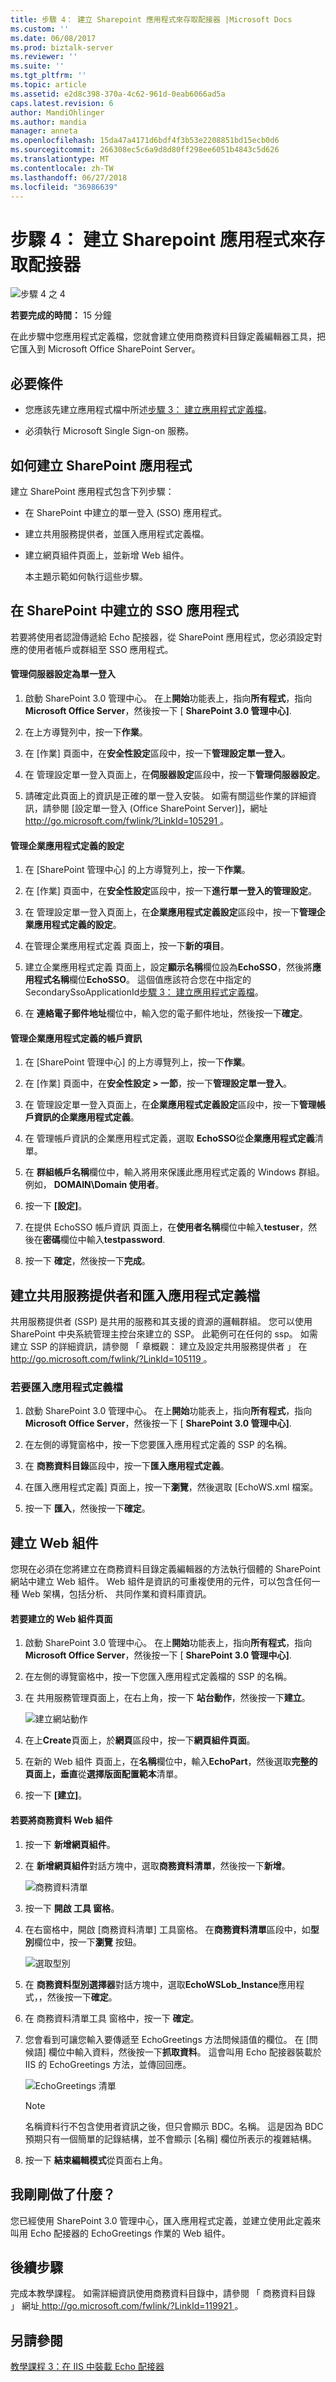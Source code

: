 ```yaml
---
title: 步驟 4： 建立 Sharepoint 應用程式來存取配接器 |Microsoft Docs
ms.custom: ''
ms.date: 06/08/2017
ms.prod: biztalk-server
ms.reviewer: ''
ms.suite: ''
ms.tgt_pltfrm: ''
ms.topic: article
ms.assetid: e2d8c398-370a-4c62-961d-0eab6066ad5a
caps.latest.revision: 6
author: MandiOhlinger
ms.author: mandia
manager: anneta
ms.openlocfilehash: 15da47a4171d6bdf4f3b53e2208851bd15ecb0d6
ms.sourcegitcommit: 266308ec5c6a9d8d80ff298ee6051b4843c5d626
ms.translationtype: MT
ms.contentlocale: zh-TW
ms.lasthandoff: 06/27/2018
ms.locfileid: "36986639"
---
```

# <a name="step-4-create-a-sharepoint-application-to-access-the-adapter"></a>步驟 4： 建立 Sharepoint 應用程式來存取配接器
![步驟 4 之 4](../../adapters-and-accelerators/adapter-oracle-ebs/media/step-4of4.gif "Step_4of4")  
  
 **若要完成的時間：** 15 分鐘  
  
 在此步驟中您應用程式定義檔，您就會建立使用商務資料目錄定義編輯器工具，把它匯入到 Microsoft Office SharePoint Server。  
  
## <a name="prerequisites"></a>必要條件  
  
-   您應該先建立應用程式檔中所述[步驟 3： 建立應用程式定義檔](../../adapters-and-accelerators/wcf-lob-adapter-sdk/step-3-create-an-application-definition-file.md)。  
  
-   必須執行 Microsoft Single Sign-on 服務。  
  
## <a name="how-to-create-a-sharepoint-application"></a>如何建立 SharePoint 應用程式  
 建立 SharePoint 應用程式包含下列步驟：  
  
- 在 SharePoint 中建立的單一登入 (SSO) 應用程式。  
  
- 建立共用服務提供者，並匯入應用程式定義檔。  
  
- 建立網頁組件頁面上，並新增 Web 組件。  
  
  本主題示範如何執行這些步驟。  
  
## <a name="creating-an-sso-application-in-sharepoint"></a>在 SharePoint 中建立的 SSO 應用程式  
 若要將使用者認證傳遞給 Echo 配接器，從 SharePoint 應用程式，您必須設定對應的使用者帳戶或群組至 SSO 應用程式。  
  
#### <a name="manage-server-settings-for-single-sign-on"></a>管理伺服器設定為單一登入  
  
1.  啟動 SharePoint 3.0 管理中心。 在上**開始**功能表上，指向**所有程式**，指向**Microsoft Office Server**，然後按一下 [ **SharePoint 3.0 管理中心]**.  
  
2.  在上方導覽列中，按一下**作業**。  
  
3.  在 [作業] 頁面中，在**安全性設定**區段中，按一下**管理設定單一登入**。  
  
4.  在 管理設定單一登入頁面上，在**伺服器設定**區段中，按一下**管理伺服器設定**。  
  
5.  請確定此頁面上的資訊是正確的單一登入安裝。 如需有關這些作業的詳細資訊，請參閱 [設定單一登入 (Office SharePoint Server)]，網址[ http://go.microsoft.com/fwlink/?LinkId=105291 ](http://go.microsoft.com/fwlink/?LinkId=105291)。  
  
#### <a name="manage-settings-for-enterprise-application-definitions"></a>管理企業應用程式定義的設定  
  
1.  在 [SharePoint 管理中心] 的上方導覽列上，按一下**作業**。  
  
2.  在 [作業] 頁面中，在**安全性設定**區段中，按一下**進行單一登入的管理設定**。  
  
3.  在 管理設定單一登入頁面上，在**企業應用程式定義設定**區段中，按一下**管理企業應用程式定義的設定**。  
  
4.  在管理企業應用程式定義 頁面上，按一下**新的項目**。  
  
5.  建立企業應用程式定義 頁面上，設定**顯示名稱**欄位設為**EchoSSO**，然後將**應用程式名稱**欄位**EchoSSO**。 這個值應該符合您在中指定的 SecondarySsoApplicationId[步驟 3： 建立應用程式定義檔](../../adapters-and-accelerators/wcf-lob-adapter-sdk/step-3-create-an-application-definition-file.md)。  
  
6.  在 **連絡電子郵件地址**欄位中，輸入您的電子郵件地址，然後按一下**確定**。  
  
#### <a name="manage-account-information-for-enterprise-application-definitions"></a>管理企業應用程式定義的帳戶資訊  
  
1.  在 [SharePoint 管理中心] 的上方導覽列上，按一下**作業**。  
  
2.  在 [作業] 頁面中，在**安全性設定 > 一節**，按一下**管理設定單一登入**。  
  
3.  在 管理設定單一登入頁面上，在**企業應用程式定義設定**區段中，按一下**管理帳戶資訊的企業應用程式定義**。  
  
4.  在 管理帳戶資訊的企業應用程式定義，選取  **EchoSSO**從**企業應用程式定義**清單。  
  
5.  在 **群組帳戶名稱**欄位中，輸入將用來保護此應用程式定義的 Windows 群組。 例如， **DOMAIN\Domain 使用者**。  
  
6.  按一下 **[設定]**。  
  
7.  在提供 EchoSSO 帳戶資訊 頁面上，在**使用者名稱**欄位中輸入**testuser**，然後在**密碼**欄位中輸入**testpassword**.  
  
8.  按一下  **確定**，然後按一下**完成**。  
  
## <a name="creating-a-shared-services-provider-and-importing-the-application-definition-file"></a>建立共用服務提供者和匯入應用程式定義檔  
 共用服務提供者 (SSP) 是共用的服務和其支援的資源的邏輯群組。 您可以使用 SharePoint 中央系統管理主控台來建立的 SSP。 此範例可在任何的 ssp。 如需建立 SSP 的詳細資訊，請參閱 「 章概觀： 建立及設定共用服務提供者 」 在[ http://go.microsoft.com/fwlink/?LinkId=105119 ](http://go.microsoft.com/fwlink/?LinkId=105119)。  
  
### <a name="to-import-the-application-definition-file"></a>若要匯入應用程式定義檔  
  
1.  啟動 SharePoint 3.0 管理中心。 在上**開始**功能表上，指向**所有程式**，指向**Microsoft Office Server**，然後按一下 [ **SharePoint 3.0 管理中心]**.  
  
2.  在左側的導覽窗格中，按一下您要匯入應用程式定義的 SSP 的名稱。  
  
3.  在 **商務資料目錄**區段中，按一下**匯入應用程式定義**。  
  
4.  在匯入應用程式定義] 頁面上，按一下**瀏覽**，然後選取 [EchoWS.xml 檔案。  
  
5.  按一下 **匯入**，然後按一下**確定**。  
  
## <a name="creating-web-parts"></a>建立 Web 組件  
 您現在必須在您將建立在商務資料目錄定義編輯器的方法執行個體的 SharePoint 網站中建立 Web 組件。 Web 組件是資訊的可重複使用的元件，可以包含任何一種 Web 架構，包括分析、 共同作業和資料庫資訊。  
  
#### <a name="to-create-a-web-part-page"></a>若要建立的 Web 組件頁面  
  
1.  啟動 SharePoint 3.0 管理中心。 在上**開始**功能表上，指向**所有程式**，指向**Microsoft Office Server**，然後按一下 [ **SharePoint 3.0 管理中心]**.  
  
2.  在左側的導覽窗格中，按一下您匯入應用程式定義檔的 SSP 的名稱。  
  
3.  在 共用服務管理頁面上，在右上角，按一下 **站台動作**，然後按一下**建立**。  
  
     ![建立網站動作](../../adapters-and-accelerators/wcf-lob-adapter-sdk/media/13f43659-ef61-48db-ac19-2d553367ec7e.gif "13f43659-ef61-48db-ac19-2d553367ec7e")  
  
4.  在上**Create**頁面上，於**網頁**區段中，按一下**網頁組件頁面**。  
  
5.  在新的 Web 組件 頁面上，在**名稱**欄位中，輸入**EchoPart**，然後選取**完整的頁面上，垂直**從**選擇版面配置範本**清單。  
  
6.  按一下 **[建立]**。  
  
#### <a name="to-add-a-business-data-web-part"></a>若要將商務資料 Web 組件  
  
1.  按一下 **新增網頁組件**。  
  
2.  在 **新增網頁組件**對話方塊中，選取**商務資料清單**，然後按一下**新增**。  
  
     ![商務資料清單](../../adapters-and-accelerators/wcf-lob-adapter-sdk/media/cd9e6bc8-c37e-49d2-9eaa-77246bb593df.gif "cd9e6bc8-c37e-49d2-9eaa-77246bb593df")  
  
3.  按一下 **開啟 工具 窗格**。  
  
4.  在右窗格中，開啟 [商務資料清單] 工具窗格。 在**商務資料清單**區段中，如**型別**欄位中，按一下**瀏覽** 按鈕。  
  
     ![選取型別](../../adapters-and-accelerators/wcf-lob-adapter-sdk/media/a054ed0e-0880-4154-9050-a00da356a4f6.gif "a054ed0e-0880-4154-9050-a00da356a4f6")  
  
5.  在 **商務資料型別選擇器**對話方塊中，選取**EchoWSLob_Instance**應用程式，，然後按一下**確定**。  
  
6.  在 商務資料清單工具 窗格中，按一下 **確定**。  
  
7.  您會看到可讓您輸入要傳遞至 EchoGreetings 方法問候語值的欄位。 在 [問候語] 欄位中輸入資料，然後按一下**抓取資料**。 這會叫用 Echo 配接器裝載於 IIS 的 EchoGreetings 方法，並傳回回應。  
  
     ![EchoGreetings 清單](../../adapters-and-accelerators/wcf-lob-adapter-sdk/media/f5a22fcd-2ae6-4384-9879-f0abd0255325.gif "f5a22fcd-2ae6-4384-9879-f0abd0255325")  
  
    > [!NOTE]
    >  名稱資料行不包含使用者資訊之後，但只會顯示 BDC。名稱。 這是因為 BDC 預期只有一個簡單的記錄結構，並不會顯示 [名稱] 欄位所表示的複雜結構。  
  
8.  按一下 **結束編輯模式**從頁面右上角。  
  
## <a name="what-did-i-just-do"></a>我剛剛做了什麼？  
 您已經使用 SharePoint 3.0 管理中心，匯入應用程式定義，並建立使用此定義來叫用 Echo 配接器的 EchoGreetings 作業的 Web 組件。  
  
## <a name="next-steps"></a>後續步驟  
 完成本教學課程。 如需詳細資訊使用商務資料目錄中，請參閱 「 商務資料目錄 」 網址[ http://go.microsoft.com/fwlink/?LinkId=119921 ](http://go.microsoft.com/fwlink/?LinkId=119921)。  
  
## <a name="see-also"></a>另請參閱  
 [教學課程 3：在 IIS 中裝載 Echo 配接器](../../adapters-and-accelerators/wcf-lob-adapter-sdk/tutorial-3-hosting-the-echo-adapter-in-iis.md)